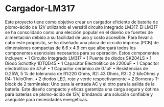 # Cargador-LM317
Este proyecto tiene como objetivo crear un cargador eficiente de batería de plomo-ácido de 12V utilizando el versátil circuito integrado LM317. El LM317 se ha consolidado como una elección popular en el diseño de fuentes de alimentación debido a su facilidad de uso y costo accesible.
Para llevar a cabo este propósito, se ha diseñado una placa de circuito impreso (PCB) de dimensiones compactas de 6.6 x 4.9 cm que albergará todos los componentes esenciales necesarios para su operación. Estos componentes incluyen:
• 1 Circuito Integrado LM317
•	1 Puente de diodos SK204LS
•	1 Diodo Schottky 1DTQD45
•	1 Capacitor Electrolítico de 2200uF
•	1 Capacitor electrolítico de 47uF
•	1 Capacitor cerámico de 0.1uF
•	Resistencias de 0.25W, 5 % de tolerancia de R1:220 Ohms, R2: 43 Ohms, R3: 2.2 kiloOhms y R4: 1 kiloOhm.
•	2 diodos LED, rojo y verde respectivamente
•	2 Borneras T-block de 2 terminales: Uno para la entrada AC y el otro para la salida de la batería.
Este diseño compacto y eficaz garantiza una carga segura y óptima para baterías de plomo-ácido de 12V, brindando una solución confiable y asequible para necesidades energéticas.

